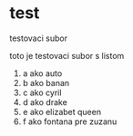 # test

testovaci subor 

toto je testovaci subor s listom

1. a ako auto
2. b ako banan
3. c ako cyril
4. d ako drake
5. e ako elizabet queen
6. f ako fontana pre zuzanu

